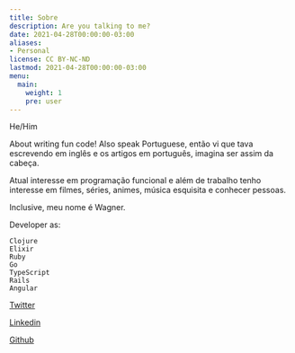 ```yaml
---
title: Sobre
description: Are you talking to me?
date: 2021-04-28T00:00:00-03:00
aliases:
- Personal
license: CC BY-NC-ND
lastmod: 2021-04-28T00:00:00-03:00
menu:
  main:
    weight: 1
    pre: user
---
```


<meta property="og:image" content="<url>" />
<meta property="og:image:type" content="assets/img/perfil.jpeg" />


He/Him

About writing fun code! Also speak Portuguese, então vi que tava escrevendo em inglês e os artigos em português, imagina ser assim da cabeça.

Atual interesse em programação funcional e além de trabalho tenho interesse em filmes, séries, animes, música esquisita e conhecer pessoas.

Inclusive, meu nome é Wagner.

Developer as:

    Clojure
    Elixir
    Ruby
    Go
    TypeScript
    Rails
    Angular

[Twitter](https://twitter.com/Vapordev1 "Twitter")

[Linkedin](https://www.linkedin.com/in/wagner-abrantes-6b30a118b/ "Linkedin")

[Github](https://github.com/wagnerdevocelot "Github")